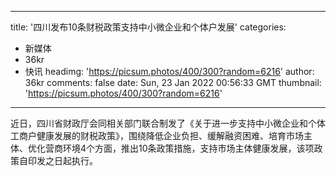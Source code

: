 
---
title: '四川发布10条财税政策支持中小微企业和个体户发展'
categories: 
 - 新媒体
 - 36kr
 - 快讯
headimg: 'https://picsum.photos/400/300?random=6216'
author: 36kr
comments: false
date: Sun, 23 Jan 2022 00:56:33 GMT
thumbnail: 'https://picsum.photos/400/300?random=6216'
---

<div>   
近日，四川省财政厅会同相关部门联合制发了《关于进一步支持中小微企业和个体工商户健康发展的财税政策》，围绕降低企业负担、缓解融资困难、培育市场主体、优化营商环境4个方面，推出10条政策措施，支持市场主体健康发展，该项政策自印发之日起执行。  
</div>
            